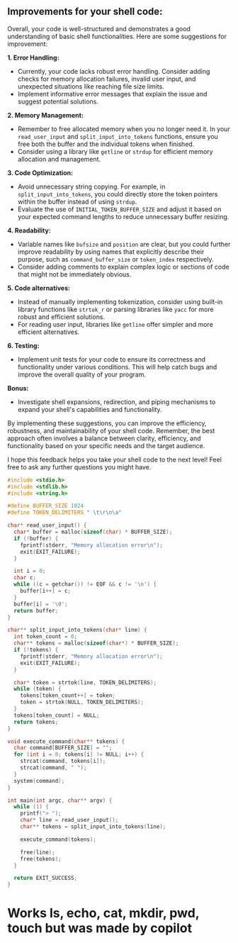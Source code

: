 ## Improvements for your shell code:

Overall, your code is well-structured and demonstrates a good understanding of basic shell functionalities. Here are some suggestions for improvement:

**1. Error Handling:**

* Currently, your code lacks robust error handling. Consider adding checks for memory allocation failures, invalid user input, and unexpected situations like reaching file size limits.
* Implement informative error messages that explain the issue and suggest potential solutions.

**2. Memory Management:**

* Remember to free allocated memory when you no longer need it. In your `read_user_input` and `split_input_into_tokens` functions, ensure you free both the buffer and the individual tokens when finished.
* Consider using a library like `getline` or `strdup` for efficient memory allocation and management.

**3. Code Optimization:**

* Avoid unnecessary string copying. For example, in `split_input_into_tokens`, you could directly store the token pointers within the buffer instead of using `strdup`.
* Evaluate the use of `INITIAL_TOKEN_BUFFER_SIZE` and adjust it based on your expected command lengths to reduce unnecessary buffer resizing.

**4. Readability:**

* Variable names like `bufsize` and `position` are clear, but you could further improve readability by using names that explicitly describe their purpose, such as `command_buffer_size` or `token_index` respectively.
* Consider adding comments to explain complex logic or sections of code that might not be immediately obvious.

**5. Code alternatives:**

* Instead of manually implementing tokenization, consider using built-in library functions like `strtok_r` or parsing libraries like `yacc` for more robust and efficient solutions.
* For reading user input, libraries like `getline` offer simpler and more efficient alternatives.

**6. Testing:**

* Implement unit tests for your code to ensure its correctness and functionality under various conditions. This will help catch bugs and improve the overall quality of your program.

**Bonus:**

* Investigate shell expansions, redirection, and piping mechanisms to expand your shell's capabilities and functionality.

By implementing these suggestions, you can improve the efficiency, robustness, and maintainability of your shell code. Remember, the best approach often involves a balance between clarity, efficiency, and functionality based on your specific needs and the target audience.

I hope this feedback helps you take your shell code to the next level! Feel free to ask any further questions you might have.

```c
#include <stdio.h>
#include <stdlib.h>
#include <string.h>

#define BUFFER_SIZE 1024
#define TOKEN_DELIMITERS " \t\r\n\a"

char* read_user_input() {
  char* buffer = malloc(sizeof(char) * BUFFER_SIZE);
  if (!buffer) {
    fprintf(stderr, "Memory allocation error\n");
    exit(EXIT_FAILURE);
  }

  int i = 0;
  char c;
  while ((c = getchar()) != EOF && c != '\n') {
    buffer[i++] = c;
  }
  buffer[i] = '\0';
  return buffer;
}

char** split_input_into_tokens(char* line) {
  int token_count = 0;
  char** tokens = malloc(sizeof(char*) * BUFFER_SIZE);
  if (!tokens) {
    fprintf(stderr, "Memory allocation error\n");
    exit(EXIT_FAILURE);
  }

  char* token = strtok(line, TOKEN_DELIMITERS);
  while (token) {
    tokens[token_count++] = token;
    token = strtok(NULL, TOKEN_DELIMITERS);
  }
  tokens[token_count] = NULL;
  return tokens;
}

void execute_command(char** tokens) {
  char command[BUFFER_SIZE] = "";
  for (int i = 0; tokens[i] != NULL; i++) {
    strcat(command, tokens[i]);
    strcat(command, " ");
  }
  system(command);
}

int main(int argc, char** argv) {
  while (1) {
    printf("> ");
    char* line = read_user_input();
    char** tokens = split_input_into_tokens(line);

    execute_command(tokens);

    free(line);
    free(tokens);
  }

  return EXIT_SUCCESS;
}
```

# Works ls, echo, cat, mkdir, pwd, touch  but was made by copilot 

